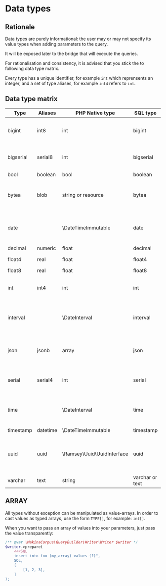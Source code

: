 # Data types

## Rationale

Data types are purely informational: the user may or may not specify its
value types when adding parameters to the query.

It will be exposed later to the bridge that will execute the queries.

For rationalisation and consistency, it is advised that you stick the to
following data type matrix.

Every type has a unique identifier, for example ``int`` which reprensents an
integer, and a set of type aliases, for example ``int4`` refers to ``int``.

## Data type matrix

| Type      | Aliases  | PHP Native type            | SQL type        | Notes                                                     |
|-----------|----------|----------------------------|-----------------|-----------------------------------------------------------|
| bigint    | int8     | int                        | bigint          | size (32 or 64 bits) depends on your arch                 |
| bigserial | serial8  | int                        | bigserial       | size (32 or 64 bits) depends on your arch                 |
| bool      | boolean  | bool                       | boolean         |                                                           |
| bytea     | blob     | string or resource         | bytea           | some drivers will give you a resource instead of a string |
| date      |          | \DateTimeImmutable         | date            | PHP has no date type, timezone might cause you trouble    |
| decimal   | numeric  | float                      | decimal         |                                                           |
| float4    | real     | float                      | float4          | May loose precision                                       |
| float8    | real     | float                      | float8          |                                                           |
| int       | int4     | int                        | int             | size (32 or 64 bits) depends on your arch                 |
| interval  |          | \DateInterval              | interval        | you probably will need to deambiguate from time           |
| json      | jsonb    | array                      | json            | difference between json and jsonb is in storage           |
| serial    | serial4  | int                        | serial          | size (32 or 64 bits) depends on your arch                 |
| time      |          | \DateInterval              | time            | you probably will need to deambiguate from interval       |
| timestamp | datetime | \DateTimeImmutable         | timestamp       |                                                           |
| uuid      | uuid     | \Ramsey\Uuid\UuidInterface | uuid            | you will need to install ramsey/uuid in order to use it   |
| varchar   | text     | string                     | varchar or text |                                                           |

## ARRAY

All types without exception can be manipulated as value-arrays. In order to cast
values as typed arrays, use the form ``TYPE[]``, for example: ``int[]``.

When you want to pass an array of values into your parameters, just pass the
value transparently:

```php
/** @var \MakinaCorpus\QueryBuilder\Writer\Writer $writer */
$writer->prepare(
    <<<SQL
    insert into foo (my_array) values (?)",
    SQL,
    [
        [1, 2, 3],
    ]
);
```

